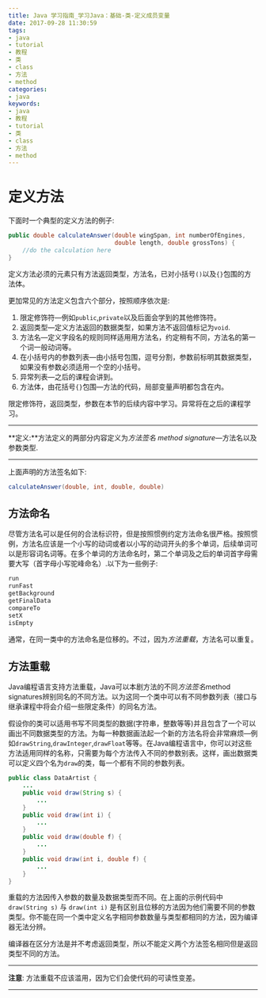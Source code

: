 ```yaml
---
title: Java 学习指南_学习Java：基础-类-定义成员变量
date: 2017-09-28 11:30:59
tags: 
- java
- tutorial
- 教程
- 类
- class
- 方法
- method
categories:
- java
keywords:
- java
- 教程
- tutorial
- 类
- class
- 方法
- method
---
```


# 定义方法

下面时一个典型的定义方法的例子:

```java
public double calculateAnswer(double wingSpan, int numberOfEngines,
                              double length, double grossTons) {
    //do the calculation here
}
```

定义方法必须的元素只有方法返回类型，方法名，已对小括号`()`以及`{}`包围的方法体。

更加常见的方法定义包含六个部分，按照顺序依次是:

1. 限定修饰符—例如`public`,`private`以及后面会学到的其他修饰符。
2. 返回类型—定义方法返回的数据类型，如果方法不返回值标记为`void`.
3. 方法名—定义字段名的规则同样适用用方法名，约定稍有不同，方法名的第一个词一般动词等。
4. 在小括号内的参数列表—由小括号包围，逗号分割，参数前标明其数据类型，如果没有参数必须适用一个空的小括号。
5. 异常列表—之后的课程会讲到。
6. 方法体，由花括号`{}`包围—方法的代码，局部变量声明都包含在内。

限定修饰符，返回类型，参数在本节的后续内容中学习。异常将在之后的课程学习。

------

**定义:**方法定义的两部分内容定义为*方法签名* *method signature*—方法名以及参数类型.

------

上面声明的方法签名如下:

```java
calculateAnswer(double, int, double, double)
```

## 方法命名

尽管方法名可以是任何的合法标识符，但是按照惯例约定方法命名很严格。按照惯例，方法名应该是一个小写的动词或者以小写的动词开头的多个单词，后续单词可以是形容词名词等。在多个单词的方法命名时，第二个单词及之后的单词首字母需要大写（首字母小写驼峰命名）.以下为一些例子:

```java
run
runFast
getBackground
getFinalData
compareTo
setX
isEmpty
```

通常，在同一类中的方法命名是位移的。不过，因为*方法重载*，方法名可以重复。

## 方法重载

Java编程语言支持方法重载，Java可以本剧方法的不同*方法签名*method signatures辨别同名的不同方法。以为这同一个类中可以有不同参数列表（接口与继承课程中将会介绍一些限定条件）的同名方法。

假设你的类可以适用书写不同类型的数据(字符串，整数等等)并且包含了一个可以画出不同数据类型的方法。为每一种数据画法起一个新的方法名将会非常麻烦—例如`drawString`,`drawInteger`,`drawFloat`等等。在Java编程语言中，你可以对这些方法适用同样的名称，只需要为每个方法传入不同的参数别表。这样，画出数据类可以定义四个名为`draw`的类，每一个都有不同的参数列表。

```java
public class DataArtist {
    ...
    public void draw(String s) {
        ...
    }
    public void draw(int i) {
        ...
    }
    public void draw(double f) {
        ...
    }
    public void draw(int i, double f) {
        ...
    }
}
```

重载的方法因传入参数的数量及数据类型而不同。在上面的示例代码中 `draw(String s)` 与 `draw(int i)` 是有区别且位移的方法因为他们需要不同的参数类型。你不能在同一个类中定义名字相同参数数量与类型都相同的方法，因为编译器无法分辨。

编译器在区分方法是并不考虑返回类型，所以不能定义两个方法签名相同但是返回类型不同的方法。

------

**注意**: 方法重载不应该滥用，因为它们会使代码的可读性变差。

------

